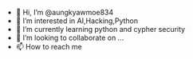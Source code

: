- 👋 Hi, I’m @aungkyawmoe834
- 👀 I’m interested in AI,Hacking,Python
- 🌱 I’m currently learning python and cypher security
- 💞️ I’m looking to collaborate on ...
- 📫 How to reach me 

<!---
aungkyawmoe834/aungkyawmoe834 is a ✨ special ✨ repository because its `README.md` (this file) appears on your GitHub profile.
You can click the Preview link to take a look at your changes.
--->
